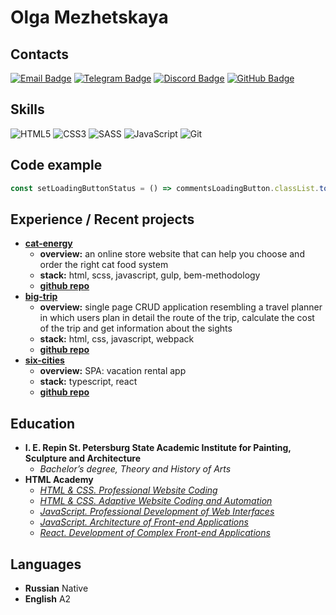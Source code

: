 # Olga Mezhetskaya

## Contacts

[![Email Badge](https://img.shields.io/badge/-Email-c14438?style=flat-square&logo=Gmail&logoColor=white&link=mailto:heligiette@gmail.com)](mailto:heligiette@gmail.com)
[![Telegram Badge](https://img.shields.io/badge/-Telegram-0088cc?style=flat-square&logo=telegram&logoColor=white&labelColor=0088cc&link=https://t.me/heligie)](https://t.me/heligie)
[![Discord Badge](https://img.shields.io/badge/-Discord-7289da?style=flat-square&logo=discord&logoColor=white&labelColor=7289da&link=https://discordapp.com/users/970657660292706365)](https://discordapp.com/users/970657660292706365)
[![GitHub Badge](https://img.shields.io/badge/-GitHub-22272d?style=flat-square&logo=github&logoColor=white&labelColor=22272d&link=https://github.com/heligie)](https://github.com/heligie)

## Skills

![HTML5](https://img.shields.io/badge/html5-%23E34F26.svg?style=for-the-badge&logo=html5&logoColor=white) 
![CSS3](https://img.shields.io/badge/css3-%231572B6.svg?style=for-the-badge&logo=css3&logoColor=white)
![SASS](https://img.shields.io/badge/SASS-hotpink.svg?style=for-the-badge&logo=SASS&logoColor=white)
![JavaScript](https://img.shields.io/badge/javascript-%23323330.svg?style=for-the-badge&logo=javascript&logoColor=%23F7DF1E)
![Git](https://img.shields.io/badge/git-%23F05033.svg?style=for-the-badge&logo=git&logoColor=white)

## Code example

```javascript
const setLoadingButtonStatus = () => commentsLoadingButton.classList.toggle('hidden', visibleComments >= comments.length);
```

## Experience / Recent projects

+ [**cat-energy**](https://heligie.github.io/cat-energy/)
    - **overview:** an online store website that can help you choose and order the right cat food system
    - **stack:** html, scss, javascript, gulp, bem-methodology
    - [**github repo**](https://github.com/heligie/cat-energy)
+ [**big-trip**](https://big-trip-helgie.vercel.app/)
    - **overview:** single page CRUD application resembling a travel planner in which users plan in detail the route of the trip, calculate the cost of the trip and get information about the sights
    - **stack:** html, css, javascript, webpack
    - [**github repo**](https://github.com/heligie/big-trip)
+ [**six-cities**](https://six-cities-helgie.vercel.app/)
    - **overview:** SPA: vacation rental app
    - **stack:** typescript, react
    - [**github repo**](https://github.com/heligie/six-cities)

## Education

+ **I. E. Repin St. Petersburg State Academic Institute for Painting, Sculpture and Architecture**
    - *Bachelor’s degree, Theory and History of Arts*
+ **HTML Academy**
    - [*HTML & CSS. Professional Website Coding*](https://assets.htmlacademy.ru/certificates/intensive/495/2266611.pdf?1688591798)
    - [*HTML & CSS. Adaptive Website Coding and Automation*](https://assets.htmlacademy.ru/certificates/intensive/497/2266611.pdf?1694195951)
    - [*JavaScript. Professional Development of Web Interfaces*](https://assets.htmlacademy.ru/certificates/intensive/561/2266611.pdf?1701279534)
    - [*JavaScript. Architecture of Front-end Applications*](https://assets.htmlacademy.ru/certificates/intensive/567/2266611.pdf?1706982264)
    - [*React. Development of Complex Front-end Applications*](https://assets.htmlacademy.ru/certificates/intensive/571/2266611.pdf?1712866556)

## Languages

- **Russian** Native
- **English** A2